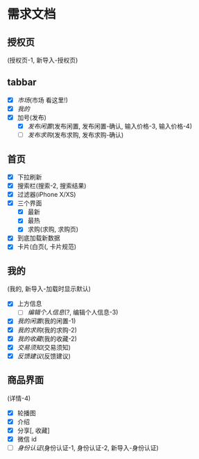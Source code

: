 
# 需求文档

## 授权页

(授权页-1, 新导入-授权页)

## tabbar

- [x] *市场*(市场 看这里!)
- [x] *我的*
- [x] 加号(发布)
  - [x] *发布闲置*(发布闲置, 发布闲置-确认, 输入价格-3, 输入价格-4)
  - [ ] *发布求购*(发布求购, 发布求购-确认)

## 首页

- [x] 下拉刷新
- [x] 搜索栏(搜索-2, 搜索结果)
- [x] 过滤器(iPhone X/XS)
- [x] 三个界面
  - [x] 最新
  - [x] 最热
  - [x] 求购(求购, 求购页)
- [x] 到底加载新数据
- [x] 卡片(白页(, 卡片规范)

## 我的

(我的, 新导入-加载时显示默认)

- [x] 上方信息
  - [ ] *编辑个人信息*(?, 编辑个人信息-3)
- [x] *我的闲置*(我的闲置-1)
- [x] *我的求购*(我的求购-2)
- [x] *我的收藏*(我的收藏-2)
- [x] *交易须知*(交易须知)
- [x] *反馈建议*(反馈建议)

## 商品界面

(详情-4)

- [x] 轮播图
- [x] 介绍
- [x] 分享[, 收藏]
- [x] 微信 id
- [ ] *身份认证*(身份认证-1, 身份认证-2, 新导入-身份认证)